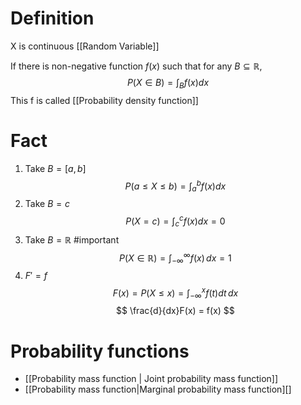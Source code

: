 # Definition

X is continuous [[Random Variable]]

If there is non-negative function $f(x)$ such that for any $B \subseteq \mathbb{R}$,$$
P(X\in B) = \int _{B} f(x)dx
$$
This f is called [[Probability density function]]

# Fact
1. Take $B = [a, b]$$$
P(a \leq X \leq b) = \int_{a}^{b}f(x)dx
$$
2. Take $B = {c}$ $$
P(X = c) = \int_{c}^{c} f(x)dx = 0
$$
3. Take $B = \mathbb{R}$ #important $$
P(X \in \mathbb{R}) = \int_{-\infty}^{\infty} f(x) \, dx = 1 
$$
4. $F' = f$ $$
F(x) = P(X\leq x) = \int_{-\infty}^{x} f(t)dt \, dx $$
$$
\frac{d}{dx}F(x) = f(x)
$$
# Probability functions
- [[Probability mass function | Joint probability mass function]]
- [[Probability mass function|Marginal probability mass function][]